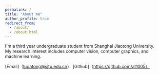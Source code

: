 ```yaml
---
permalink: /
title: "About me"
author_profile: true
redirect_from: 
  - /about/
  - /about.html
---
```


I'm a third year undergraduate student from Shanghai Jiaotong University. My research interest includes computer vision, computer graphics, and machine learning.

[Email]（luoatong@sjtu.edu.cn）
[Github]（https://github.com/at1005）
